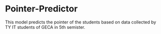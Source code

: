 # Pointer-Predictor
This model predicts the pointer of the students based on data collected by TY IT students of GECA in 5th semister. 
